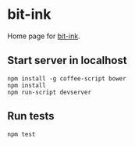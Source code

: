 # bit-ink

Home page for [bit-ink](http://www.bit-ink.com).

## Start server in localhost

    npm install -g coffee-script bower
    npm install
    npm run-script devserver

## Run tests

    npm test
